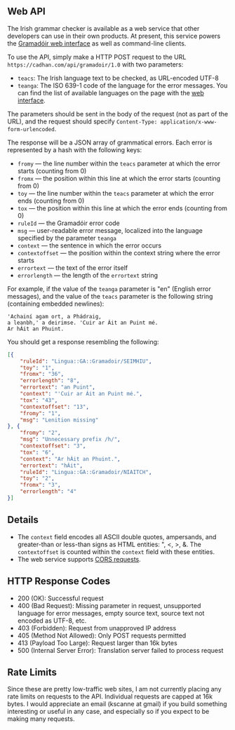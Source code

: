 
Web API
-------

The Irish grammar checker is available as a web service that
other developers can use in their own products. At present,
this service powers the [Gramadóir web interface](https://cadhan.com/gramadoir/foirm.html) as well as command-line clients.

To use the API, simply make a HTTP POST request to the URL
`https://cadhan.com/api/gramadoir/1.0`
with two parameters:

* `teacs`: The Irish language text to be checked, as URL-encoded UTF-8
* `teanga`: The ISO 639-1 code of the language for the error messages. You can
find the list of available languages on the page with the 
[web interface](https://cadhan.com/gramadoir/foirm.html).

The parameters should be sent in the body of the request
(not as part of the URL), and the request should specify
`Content-Type: application/x-www-form-urlencoded`.

The response will be a JSON array of grammatical errors.
Each error is represented by a hash with the following keys:

* `fromy` — the line number within the `teacs` parameter at which the error starts (counting from 0)
* `fromx` — the position within this line at which the error starts (counting from 0)
* `toy` — the line number within the `teacs` parameter at which the error ends (counting from 0)
* `tox` — the position within this line at which the error ends (counting from 0)
* `ruleId` — the Gramadóir error code
* `msg` — user-readable error message, localized into the language specified by the parameter `teanga`
* `context` — the sentence in which the error occurs
* `contextoffset` — the position within the context string where the error starts
* `errortext` — the text of the error itself
* `errorlength` — the length of the `errortext` string

For example, if the value of the `teanga` parameter is "en" (English error messages), and the value of the `teacs` parameter is the following string
(containing embedded newlines):

```
'Achainí agam ort, a Phádraig,
a leanbh,' a deirimse. 'Cuir ar Áit an Puint mé.
Ar hÁit an Phuint.
```

You should get a response resembling the following:

```json
[{
	"ruleId": "Lingua::GA::Gramadoir/SEIMHIU",
	"toy": "1",
	"fromx": "36",
	"errorlength": "8",
	"errortext": "an Puint",
	"context": "'Cuir ar Áit an Puint mé.",
	"tox": "43",
	"contextoffset": "13",
	"fromy": "1",
	"msg": "Lenition missing"
}, {
	"fromy": "2",
	"msg": "Unnecessary prefix /h/",
	"contextoffset": "3",
	"tox": "6",
	"context": "Ar hÁit an Phuint.",
	"errortext": "hÁit",
	"ruleId": "Lingua::GA::Gramadoir/NIAITCH",
	"toy": "2",
	"fromx": "3",
	"errorlength": "4"
}]
```

Details
-------

* The `context` field encodes all ASCII double quotes, ampersands, and greater-than or less-than signs as HTML entities: &quot;, &lt;, &gt;, &amp;. The `contextoffset` is counted within the `context` field with these entities.
* The web service supports [CORS requests](http://enable-cors.org/).

HTTP Response Codes
-------------------

* 200 (OK): Successful request
* 400 (Bad Request): Missing parameter in request, unsupported language for error messages, empty source text, source text not encoded as UTF-8, etc.
* 403 (Forbidden): Request from unapproved IP address
* 405 (Method Not Allowed): Only POST requests permitted
* 413 (Payload Too Large): Request larger than 16k bytes
* 500 (Internal Server Error): Translation server failed to process request

Rate Limits
-----------

Since these are pretty low-traffic web sites, I am not currently placing
any rate limits on requests to the API.  Individual requests are capped
at 16k bytes.  I would appreciate an email (kscanne at gmail) if you build
something interesting or useful in any case, and especially so if you expect
to be making many requests.
